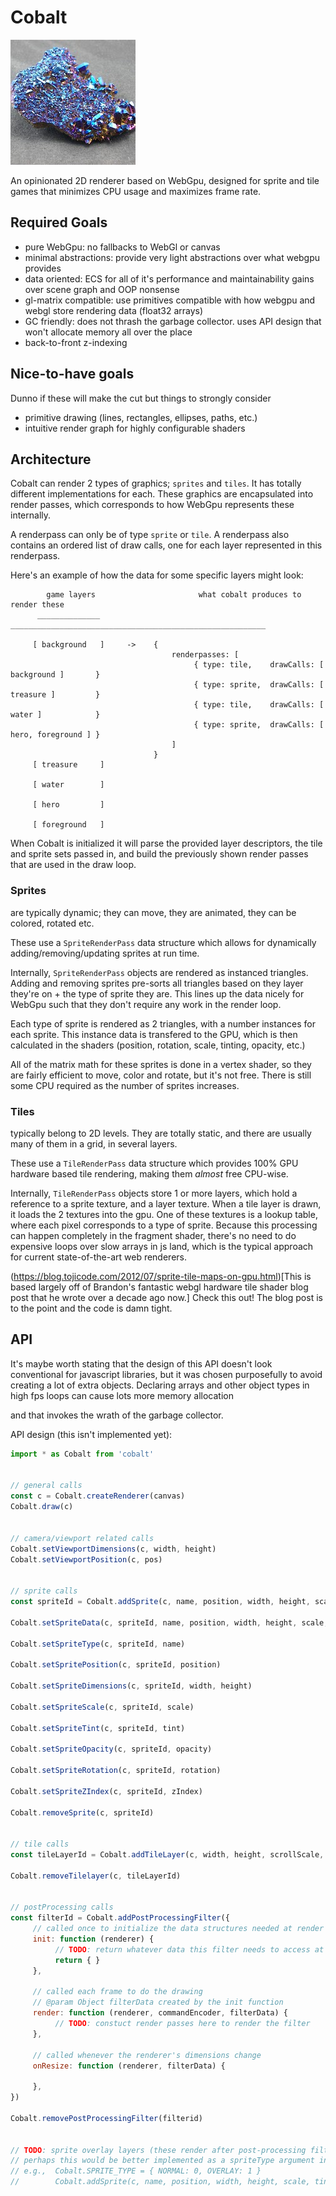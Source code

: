 # Cobalt

![A chunk of cobalt](cobalt2.jpeg)

An opinionated 2D renderer based on WebGpu, designed for sprite and tile games that minimizes CPU usage and maximizes frame rate.


## Required Goals

* pure WebGpu: no fallbacks to WebGl or canvas
* minimal abstractions: provide very light abstractions over what webgpu provides
* data oriented: ECS for all of it's performance and maintainability gains over scene graph and OOP nonsense
* gl-matrix compatible: use primitives compatible with how webgpu and webgl store rendering data (float32 arrays)
* GC friendly: does not thrash the garbage collector. uses API design that won't allocate memory all over the place
* back-to-front z-indexing


## Nice-to-have goals

Dunno if these will make the cut but things to strongly consider

* primitive drawing (lines, rectangles, ellipses, paths, etc.)
* intuitive render graph for highly configurable shaders


## Architecture

Cobalt can render 2 types of graphics; `sprites` and `tiles`.  It has totally different implementations for each.
These graphics are encapsulated into render passes, which corresponds to how WebGpu represents these internally.

A renderpass can only be of type `sprite` or `tile`. A renderpass also contains an ordered list of draw calls, one 
for each layer represented in this renderpass.

Here's an example of how the data for some specific layers might look:

```
        game layers                       what cobalt produces to render these
      ______________             _________________________________________________________  

     [ background   ]     ->    {
                                    renderpasses: [
                                         { type: tile,    drawCalls: [ background ]       }
                                         { type: sprite,  drawCalls: [ treasure ]         }
                                         { type: tile,    drawCalls: [ water ]            }
                                         { type: sprite,  drawCalls: [ hero, foreground ] }
                                    ]
                                }
     [ treasure     ]

     [ water        ]
 
     [ hero         ]

     [ foreground   ]

```

When Cobalt is initialized it will parse the provided layer descriptors, the tile and sprite sets passed in, and build the 
previously shown render passes that are used in the draw loop.


### Sprites
are typically dynamic; they can move, they are animated, they can be colored, rotated etc.

These use a `SpriteRenderPass` data structure which allows for dynamically adding/removing/updating sprites at run time.

Internally, `SpriteRenderPass` objects are rendered as instanced triangles. Adding and removing sprites pre-sorts all triangles based
on they layer they're on + the type of sprite they are. This lines up the data nicely for WebGpu such that they don't require any work in the 
render loop.

Each type of sprite is rendered as 2 triangles, with a number instances for each sprite. This instance data is transfered to the GPU,
which is then calculated in the shaders (position, rotation, scale, tinting, opacity, etc.)

All of the matrix math for these sprites is done in a vertex shader, so they are fairly efficient to move, color and rotate, but it's not free.
There is still some CPU required as the number of sprites increases.


### Tiles
typically belong to 2D levels. They are totally static, and there are usually many of them in a grid, in several layers.

These use a `TileRenderPass` data structure which provides 100% GPU hardware based tile rendering, making them _almost_ free CPU-wise.

Internally, `TileRenderPass` objects store 1 or more layers, which hold a reference to a sprite texture, and a layer texture.
When a tile layer is drawn, it loads the 2 textures into the gpu. One of these textures is a lookup table, where each pixel corresponds to a type of sprite. Because this processing can happen completely in the fragment shader, there's no need to do expensive loops over slow arrays in js land, which is the typical approach for current state-of-the-art web renderers.

(https://blog.tojicode.com/2012/07/sprite-tile-maps-on-gpu.html)[This is based largely off of Brandon's fantastic webgl hardware tile shader blog post that he wrote over a decade ago now.] Check this out! The blog post is to the point and the code is damn tight.


## API

It's maybe worth stating that the design of this API doesn't look conventional for javascript libraries, but it was chosen purposefully to
avoid creating a lot of extra objects.  Declaring arrays and other object types in high fps loops can cause lots more memory allocation

and that invokes the wrath of the garbage collector.


API design (this isn't implemented yet):

```js
import * as Cobalt from 'cobalt'


// general calls
const c = Cobalt.createRenderer(canvas)
Cobalt.draw(c)


// camera/viewport related calls
Cobalt.setViewportDimensions(c, width, height)
Cobalt.setViewportPosition(c, pos)


// sprite calls
const spriteId = Cobalt.addSprite(c, name, position, width, height, scale, tint, opacity, rotation, zIndex)

Cobalt.setSpriteData(c, spriteId, name, position, width, height, scale, tint, opacity, rotation, zIndex)

Cobalt.setSpriteType(c, spriteId, name)

Cobalt.setSpritePosition(c, spriteId, position)

Cobalt.setSpriteDimensions(c, spriteId, width, height)

Cobalt.setSpriteScale(c, spriteId, scale)

Cobalt.setSpriteTint(c, spriteId, tint)

Cobalt.setSpriteOpacity(c, spriteId, opacity)

Cobalt.setSpriteRotation(c, spriteId, rotation)

Cobalt.setSpriteZIndex(c, spriteId, zIndex)

Cobalt.removeSprite(c, spriteId)


// tile calls
const tileLayerId = Cobalt.addTileLayer(c, width, height, scrollScale, tileScale, tileSize, tileAtlasUrl, tileMapUrl, zIndex)

Cobalt.removeTilelayer(c, tileLayerId)


// postProcessing calls
const filterId = Cobalt.addPostProcessingFilter({
     // called once to initialize the data structures needed at render time
     init: function (renderer) {
          // TODO: return whatever data this filter needs to access at render time.
          return { }
     },

     // called each frame to do the drawing
     // @param Object filterData created by the init function
     render: function (renderer, commandEncoder, filterData) {
          // TODO: constuct render passes here to render the filter
     },

     // called whenever the renderer's dimensions change
     onResize: function (renderer, filterData) {

     },
})

Cobalt.removePostProcessingFilter(filterid)


// TODO: sprite overlay layers (these render after post-processing filters)
// perhaps this would be better implemented as a spriteType argument in Cobalt.addSprite(...) rather than a duplicate call
// e.g.,  Cobalt.SPRITE_TYPE = { NORMAL: 0, OVERLAY: 1 }
//        Cobalt.addSprite(c, name, position, width, height, scale, tint, opacity, rotation, zIndex, Cobalt.)

```

